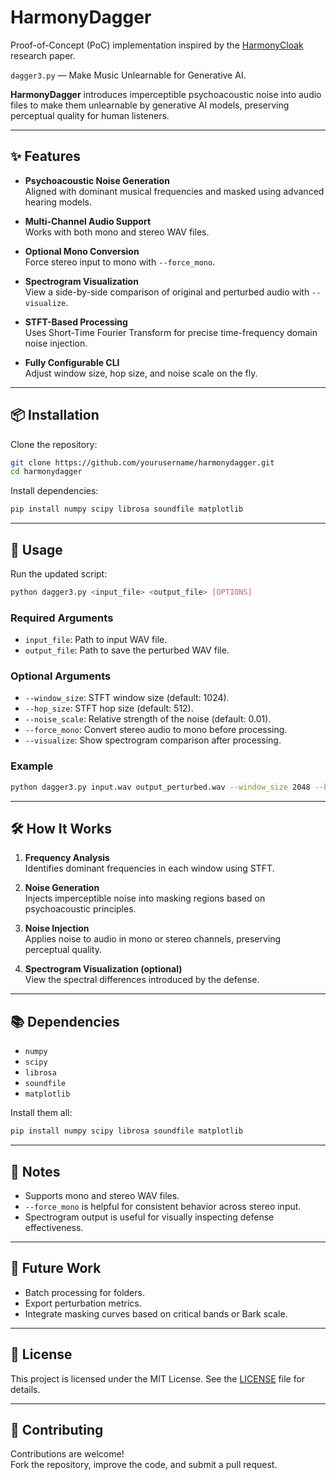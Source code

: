 # HarmonyDagger

Proof-of-Concept (PoC) implementation inspired by the [HarmonyCloak](https://mosis.eecs.utk.edu/harmonycloak.html) research paper.

`dagger3.py` — Make Music Unlearnable for Generative AI.

**HarmonyDagger** introduces imperceptible psychoacoustic noise into audio files to make them unlearnable by generative AI models, preserving perceptual quality for human listeners.

---

## ✨ Features

- **Psychoacoustic Noise Generation**  
  Aligned with dominant musical frequencies and masked using advanced hearing models.

- **Multi-Channel Audio Support**  
  Works with both mono and stereo WAV files.

- **Optional Mono Conversion**  
  Force stereo input to mono with `--force_mono`.

- **Spectrogram Visualization**  
  View a side-by-side comparison of original and perturbed audio with `--visualize`.

- **STFT-Based Processing**  
  Uses Short-Time Fourier Transform for precise time-frequency domain noise injection.

- **Fully Configurable CLI**  
  Adjust window size, hop size, and noise scale on the fly.

---

## 📦 Installation

Clone the repository:

```bash
git clone https://github.com/yourusername/harmonydagger.git
cd harmonydagger
```

Install dependencies:

```bash
pip install numpy scipy librosa soundfile matplotlib
```

---

## 🚀 Usage

Run the updated script:

```bash
python dagger3.py <input_file> <output_file> [OPTIONS]
```

### Required Arguments
- `input_file`: Path to input WAV file.
- `output_file`: Path to save the perturbed WAV file.

### Optional Arguments
- `--window_size`: STFT window size (default: 1024).
- `--hop_size`: STFT hop size (default: 512).
- `--noise_scale`: Relative strength of the noise (default: 0.01).
- `--force_mono`: Convert stereo audio to mono before processing.
- `--visualize`: Show spectrogram comparison after processing.

### Example

```bash
python dagger3.py input.wav output_perturbed.wav --window_size 2048 --hop_size 1024 --noise_scale 0.02 --visualize
```

---

## 🛠 How It Works

1. **Frequency Analysis**  
   Identifies dominant frequencies in each window using STFT.

2. **Noise Generation**  
   Injects imperceptible noise into masking regions based on psychoacoustic principles.

3. **Noise Injection**  
   Applies noise to audio in mono or stereo channels, preserving perceptual quality.

4. **Spectrogram Visualization (optional)**  
   View the spectral differences introduced by the defense.

---

## 📚 Dependencies

- `numpy`  
- `scipy`  
- `librosa`  
- `soundfile`  
- `matplotlib`

Install them all:

```bash
pip install numpy scipy librosa soundfile matplotlib
```

---

## 📌 Notes

- Supports mono and stereo WAV files.
- `--force_mono` is helpful for consistent behavior across stereo input.
- Spectrogram output is useful for visually inspecting defense effectiveness.

---

## 🔮 Future Work

- Batch processing for folders.
- Export perturbation metrics.
- Integrate masking curves based on critical bands or Bark scale.

---

## 📄 License

This project is licensed under the MIT License. See the [LICENSE](LICENSE) file for details.

---

## 🤝 Contributing

Contributions are welcome!  
Fork the repository, improve the code, and submit a pull request.

